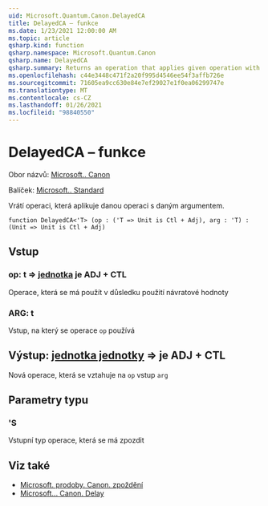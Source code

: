 ```yaml
---
uid: Microsoft.Quantum.Canon.DelayedCA
title: DelayedCA – funkce
ms.date: 1/23/2021 12:00:00 AM
ms.topic: article
qsharp.kind: function
qsharp.namespace: Microsoft.Quantum.Canon
qsharp.name: DelayedCA
qsharp.summary: Returns an operation that applies given operation with given argument.
ms.openlocfilehash: c44e3448c471f2a20f995d4546ee54f3affb726e
ms.sourcegitcommit: 71605ea9cc630e84e7ef29027e1f0ea06299747e
ms.translationtype: MT
ms.contentlocale: cs-CZ
ms.lasthandoff: 01/26/2021
ms.locfileid: "98840550"
---
```

# <a name="delayedca-function"></a>DelayedCA – funkce

Obor názvů: [Microsoft.. Canon](xref:Microsoft.Quantum.Canon)

Balíček: [Microsoft.. Standard](https://nuget.org/packages/Microsoft.Quantum.Standard)


Vrátí operaci, která aplikuje danou operaci s daným argumentem.

```qsharp
function DelayedCA<'T> (op : ('T => Unit is Ctl + Adj), arg : 'T) : (Unit => Unit is Ctl + Adj)
```


## <a name="input"></a>Vstup

### <a name="op--t--unit--is-adj--ctl"></a>op: t => [jednotka](xref:microsoft.quantum.lang-ref.unit)  je ADJ + CTL

Operace, která se má použít v důsledku použití návratové hodnoty


### <a name="arg--t"></a>ARG: t

Vstup, na který se operace `op` používá



## <a name="output--unit--unit--is-adj--ctl"></a>Výstup: [jednotka jednotky](xref:microsoft.quantum.lang-ref.unit) => [](xref:microsoft.quantum.lang-ref.unit) je ADJ + CTL

Nová operace, která se vztahuje na `op` vstup `arg`

## <a name="type-parameters"></a>Parametry typu

### <a name="t"></a>'S

Vstupní typ operace, která se má zpozdit

## <a name="see-also"></a>Viz také

- [Microsoft. prodoby. Canon. zpoždění](xref:Microsoft.Quantum.Canon.Delayed)
- [Microsoft... Canon. Delay](xref:Microsoft.Quantum.Canon.Delay)